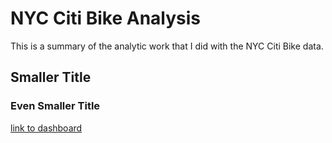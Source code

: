# NYC Citi Bike Analysis 
This is a summary of the analytic work that I did with the NYC Citi Bike data.
## Smaller Title
### Even Smaller Title

[link to dashboard](https://public.tableau.com/views/bikesharing_15831303967610/Bikesharing?:display_count=y&publish=yes&:origin=viz_share_link)
